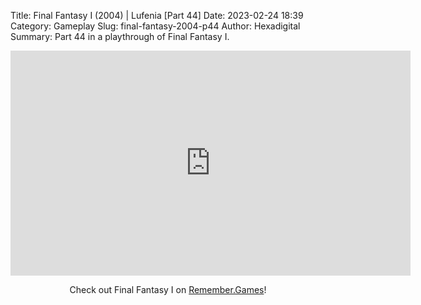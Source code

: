 Title: Final Fantasy I (2004) | Lufenia [Part 44]
Date: 2023-02-24 18:39
Category: Gameplay
Slug: final-fantasy-2004-p44
Author: Hexadigital
Summary: Part 44 in a playthrough of Final Fantasy I.

<center><iframe src="https://www.youtube.com/embed/M-nnukuYRNI?feature=oembed" allow="accelerometer; autoplay; encrypted-media; gyroscope; picture-in-picture" width="640" height="360" frameborder="0"></iframe>

Check out Final Fantasy I on [Remember.Games](https://remember.games/game/6866/final-fantasy-i-ii-dawn-of-souls/)!</center>

